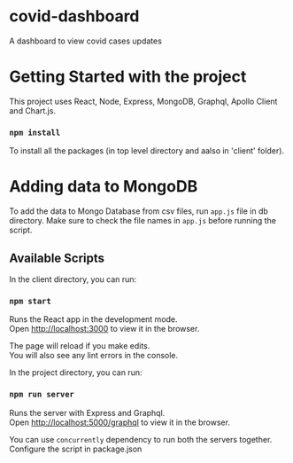 # covid-dashboard

A dashboard to view covid cases updates

# Getting Started with the project

This project uses React, Node, Express, MongoDB, Graphql, Apollo Client and Chart.js.

### `npm install`

To install all the packages (in top level directory and aalso in 'client' folder).

# Adding data to MongoDB

To add the data to Mongo Database from csv files, run `app.js` file in db directory. Make sure to check the file names in `app.js` before running the script.

## Available Scripts

In the client directory, you can run:

### `npm start`

Runs the React app in the development mode.\
Open [http://localhost:3000](http://localhost:3000) to view it in the browser.

The page will reload if you make edits.\
You will also see any lint errors in the console.



In the project directory, you can run:

### `npm run server`

Runs the server with Express and Graphql.\
Open [http://localhost:5000/graphql](http://localhost:5000/graphql) to view it in the browser.



You can use `concurrently` dependency to run both the servers together. Configure the script in package.json


